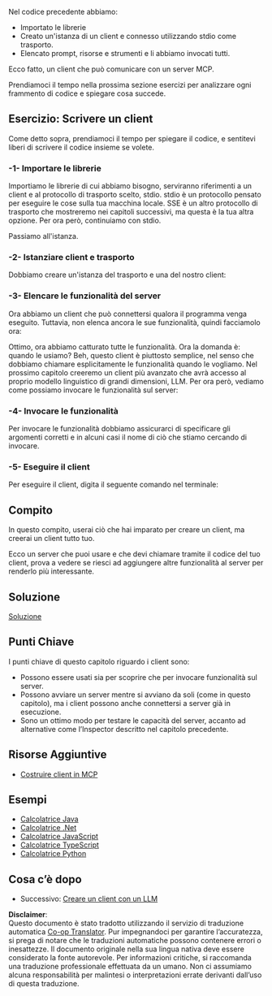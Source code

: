 <!--
CO_OP_TRANSLATOR_METADATA:
{
  "original_hash": "2342baa570312086fc19edcf41320250",
  "translation_date": "2025-06-17T15:42:27+00:00",
  "source_file": "03-GettingStarted/02-client/README.md",
  "language_code": "it"
}
-->
Nel codice precedente abbiamo:

- Importato le librerie
- Creato un'istanza di un client e connesso utilizzando stdio come trasporto.
- Elencato prompt, risorse e strumenti e li abbiamo invocati tutti.

Ecco fatto, un client che può comunicare con un server MCP.

Prendiamoci il tempo nella prossima sezione esercizi per analizzare ogni frammento di codice e spiegare cosa succede.

## Esercizio: Scrivere un client

Come detto sopra, prendiamoci il tempo per spiegare il codice, e sentitevi liberi di scrivere il codice insieme se volete.

### -1- Importare le librerie

Importiamo le librerie di cui abbiamo bisogno, serviranno riferimenti a un client e al protocollo di trasporto scelto, stdio. stdio è un protocollo pensato per eseguire le cose sulla tua macchina locale. SSE è un altro protocollo di trasporto che mostreremo nei capitoli successivi, ma questa è la tua altra opzione. Per ora però, continuiamo con stdio.

Passiamo all'istanza.

### -2- Istanziare client e trasporto

Dobbiamo creare un'istanza del trasporto e una del nostro client:

### -3- Elencare le funzionalità del server

Ora abbiamo un client che può connettersi qualora il programma venga eseguito. Tuttavia, non elenca ancora le sue funzionalità, quindi facciamolo ora:

Ottimo, ora abbiamo catturato tutte le funzionalità. Ora la domanda è: quando le usiamo? Beh, questo client è piuttosto semplice, nel senso che dobbiamo chiamare esplicitamente le funzionalità quando le vogliamo. Nel prossimo capitolo creeremo un client più avanzato che avrà accesso al proprio modello linguistico di grandi dimensioni, LLM. Per ora però, vediamo come possiamo invocare le funzionalità sul server:

### -4- Invocare le funzionalità

Per invocare le funzionalità dobbiamo assicurarci di specificare gli argomenti corretti e in alcuni casi il nome di ciò che stiamo cercando di invocare.

### -5- Eseguire il client

Per eseguire il client, digita il seguente comando nel terminale:

## Compito

In questo compito, userai ciò che hai imparato per creare un client, ma creerai un client tutto tuo.

Ecco un server che puoi usare e che devi chiamare tramite il codice del tuo client, prova a vedere se riesci ad aggiungere altre funzionalità al server per renderlo più interessante.

## Soluzione

[Soluzione](./solution/README.md)

## Punti Chiave

I punti chiave di questo capitolo riguardo i client sono:

- Possono essere usati sia per scoprire che per invocare funzionalità sul server.
- Possono avviare un server mentre si avviano da soli (come in questo capitolo), ma i client possono anche connettersi a server già in esecuzione.
- Sono un ottimo modo per testare le capacità del server, accanto ad alternative come l’Inspector descritto nel capitolo precedente.

## Risorse Aggiuntive

- [Costruire client in MCP](https://modelcontextprotocol.io/quickstart/client)

## Esempi

- [Calcolatrice Java](../samples/java/calculator/README.md)
- [Calcolatrice .Net](../../../../03-GettingStarted/samples/csharp)
- [Calcolatrice JavaScript](../samples/javascript/README.md)
- [Calcolatrice TypeScript](../samples/typescript/README.md)
- [Calcolatrice Python](../../../../03-GettingStarted/samples/python)

## Cosa c’è dopo

- Successivo: [Creare un client con un LLM](/03-GettingStarted/03-llm-client/README.md)

**Disclaimer**:  
Questo documento è stato tradotto utilizzando il servizio di traduzione automatica [Co-op Translator](https://github.com/Azure/co-op-translator). Pur impegnandoci per garantire l’accuratezza, si prega di notare che le traduzioni automatiche possono contenere errori o inesattezze. Il documento originale nella sua lingua nativa deve essere considerato la fonte autorevole. Per informazioni critiche, si raccomanda una traduzione professionale effettuata da un umano. Non ci assumiamo alcuna responsabilità per malintesi o interpretazioni errate derivanti dall’uso di questa traduzione.